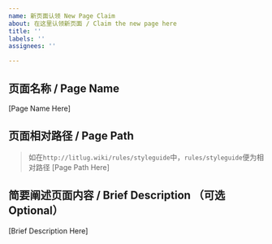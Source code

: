 ```yaml
---
name: 新页面认领 New Page Claim
about: 在这里认领新页面 / Claim the new page here
title: ''
labels: ''
assignees: ''

---
```


## 页面名称 / Page Name
[Page Name Here]

## 页面相对路径 / Page Path
> 如在`http://litlug.wiki/rules/styleguide`中，`rules/styleguide`便为相对路径
[Page Path Here]

## 简要阐述页面内容 / Brief Description （可选 Optional）
[Brief Description Here]
